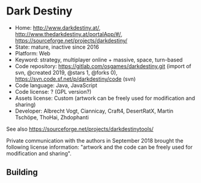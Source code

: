# Dark Destiny

- Home: http://www.darkdestiny.at/, http://www.thedarkdestiny.at/portalApp/#/, https://sourceforge.net/projects/darkdestiny/
- State: mature, inactive since 2016
- Platform: Web
- Keyword: strategy, multiplayer online + massive, space, turn-based
- Code repository: https://gitlab.com/osgames/darkdestiny.git (import of svn, @created 2019, @stars 1, @forks 0), https://svn.code.sf.net/p/darkdestiny/code (svn)
- Code language: Java, JavaScript
- Code license: ? (GPL version?)
- Assets license: Custom (artwork can be freely used for modification and sharing)
- Developer: Albrecht Vogt, Ciannicay, Craft4, DesertRatX, Martin Tschöpe, ThoHai, Zhdophanti

See also https://sourceforge.net/projects/darkdestinytools/

Private communication with the authors in September 2018 brought the following license information: "artwork and the code can be freely used for modification and sharing".

## Building
